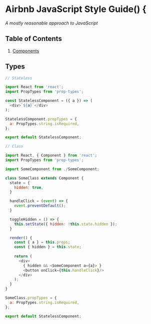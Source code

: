 # Airbnb JavaScript Style Guide() {

*A mostly reasonable approach to JavaScript*

## Table of Contents
  1. [Components](#components)

## Types

```js
// Stateless

import React from 'react';
import PropTypes from 'prop-types';

const StatelessComponent = ({ a }) => (
  <div>`${a}`</div>
);

StatelessComponent.propTypes = {
  a: PropTypes.string.isRequired,
};

export default StatelessComponent;

```

```js
// Class

import React, { Component } from 'react';
import PropTypes from 'prop-types';

import SomeComponent from ./SomeComponent;

class SomeClass extends Component {
  state = {
    hidden: true,
  }

  handleClick = (event) => {
    event.preventDefault();
  }

  toggleHidden = () => {
    this.setState({ hidden: !this.state.hidden });
  }

  render() {
    const { a } = this.props;
    const { hidden } = this.state;
    
    return (
      <div>
        { hidden && <SomeComponent a={a}> }
        <button onClick={this.handleClick}/>
      </div>
    );
  }
}

SomeClass.propTypes = {
  a: PropTypes.string.isRequired,
};

export default StatelessComponent;
```

  
